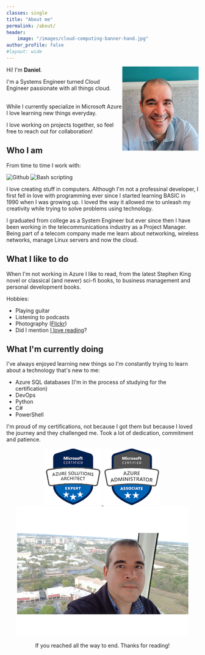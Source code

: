 ```yaml
---
classes: single
title: "About me"
permalink: /about/
header:
    image: "/images/cloud-computing-banner-hand.jpg"
author_profile: false
#layout: wide
---
```


<div style="text-align: left">
<img style="float:right" src="../images/danielfv-profile.png" width="200px" />

Hi! I'm <strong>Daniel</strong>.

</div>


I'm a Systems Engineer turned Cloud Engineer passionate with all things cloud.


<br />
While I currently specialize in Microsoft Azure I love learning new things everyday. 

I love working on projects together, so feel free to reach out for collaboration!



## Who I am
From time to time I work with:

<img src="https://img.icons8.com/material-outlined/50/4a90e2/github.png" title="Github" />
<img src="https://img.icons8.com/ios-glyphs/50/4a90e2/console.png" title="Bash scripting"/>

I love creating stuff in computers. Although I'm not a professinal developer, I first fell in love with programming ever since I started learning BASIC in 1990 when I was growing up. I loved the way it allowed me to unleash my creativity while trying to solve problems using technology.

I graduated from college as a System Engineer but ever since then I have been working in the telecommunications industry as a Project Manager. Being part of a telecom company made me learn about networking, wireless networks, manage Linux servers and now the cloud.

## What I like to do

When I'm not working in Azure I like to read, from the latest Stephen King novel or classical (and newer) sci-fi books, to business management and personal development books.

Hobbies:
- Playing guitar
- Listening to podcasts
- Photography ([Flickr](http://flickr.com/dfv78))
- Did I mention [I love reading](https://www.goodreads.com/review/list/4642546-daniel-fajardo-valenti?shelf=read)? 
## What I'm currently doing
I've always enjoyed learning new things so I'm constantly trying to learn about a technology that's new to me:

- Azure SQL databases (I'm in the process of studying for the certification)
- DevOps
- Python
- C#
- PowerShell
  
I'm proud of my certifications, not because I got them but because I loved the journey and they challenged me. Took a lot of dedication, commitment and patience.

<div style="text-align:center">

<a href src="https://www.credly.com/badges/3af58f84-6309-473b-b64c-8bdb12962e78/linked_in_profile">
<img style="center" src="../images/azure-solutions-architect-expert-150.png" title="Azure Solutions Architect Expert"/>
</a>


<a href src="https://www.credly.com/badges/3a66bedd-5e2b-4674-87f2-3ff2c2a1981e?source=linked_in_profile">
<img style="center" src="../images/azure-administrator-associate-150.png" title="Azure Solutions Architect Expert"/>
</a>

<br />

<img src="../images/daniel-fajardo-valenti_med.png" title="Daniel Fajardo Valenti picture" width="450px" />

<br />

If you reached all the way to end. Thanks for reading!

</div>